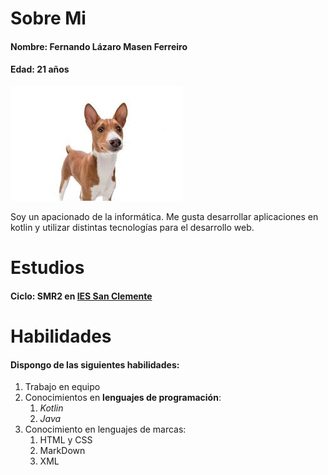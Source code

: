 # Sobre Mi

#### Nombre: Fernando Lázaro Masen Ferreiro
#### Edad: 21 años
![Yo](./perro.jpeg)

Soy un apacionado de la informática. Me gusta desarrollar aplicaciones en kotlin y utilizar distintas tecnologías para el desarrollo web.

# Estudios

#### Ciclo: SMR2 en [IES San Clemente](https://www.iessanclemente.net/)

# Habilidades

#### Dispongo de las siguientes habilidades:
1. Trabajo en equipo
2. Conocimientos en **lenguajes de programación**:
    1. *Kotlin*
    2. _Java_
3. Conocimiento en lenguajes de marcas:
    1. HTML y CSS
    2. MarkDown
    3. XML

